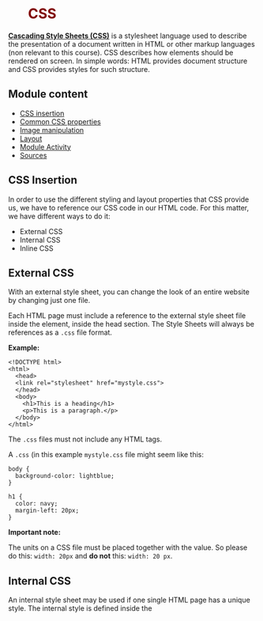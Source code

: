 # CSS

[**Cascading Style Sheets (CSS)**](https://developer.mozilla.org/en-US/docs/Web/CSS) is a stylesheet language used to describe the presentation of a document written in HTML or other markup languages (non relevant to this course). CSS describes how elements should be rendered on screen. In simple words: HTML provides document structure and CSS provides styles for such structure.

## Module content

- [CSS insertion](https://github.com/JMRMEDEV/frontend-course/blob/master/lesson-2/README.md#css-insertion)
- [Common CSS properties](https://github.com/JMRMEDEV/frontend-course/blob/master/lesson-2/README.md#common-css-properties)
- [Image manipulation](https://github.com/JMRMEDEV/frontend-course/blob/master/lesson-2/README.md#image-manipulation)
- [Layout](https://github.com/JMRMEDEV/frontend-course/blob/master/lesson-2/README.md#layout)
- [Module Activity](https://github.com/JMRMEDEV/frontend-course/blob/master/lesson-2/README.md#module-activity)
- [Sources](https://github.com/JMRMEDEV/frontend-course/blob/master/lesson-2/README.md#sources)

## CSS Insertion

In order to use the different styling and layout properties that CSS provide us, we have to reference our CSS code in our HTML code. For this matter, we have different ways to do it:

- External CSS
- Internal CSS
- Inline CSS

## External CSS

With an external style sheet, you can change the look of an entire website by changing just one file.

Each HTML page must include a reference to the external style sheet file inside the <link> element, inside the head section. The Style Sheets will always be references as a `.css` file format.

**Example:**

```
<!DOCTYPE html>
<html>
  <head>
  <link rel="stylesheet" href="mystyle.css">
  </head>
  <body>
    <h1>This is a heading</h1>
    <p>This is a paragraph.</p>
  </body>
</html>
```

The `.css` files must not include any HTML tags.

A `.css` (in this example `mystyle.css` file might seem like this:

```
body {
  background-color: lightblue;
}

h1 {
  color: navy;
  margin-left: 20px;
}
```

**Important note:**

The units on a CSS file must be placed together with the value. So please do this: `width: 20px` and **do not** this: `width: 20 px`.

## Internal CSS

An internal style sheet may be used if one single HTML page has a unique style. The internal style is defined inside the <style> element, inside the head section.

**Example:**

```
<!DOCTYPE html>
  <html>
  <head>
  <style>
  body {
    background-color: linen;
  }

  h1 {
    color: maroon;
    margin-left: 40px;
  }
  </style>
  </head>
  <body>
    <h1>This is a heading</h1>
    <p>This is a paragraph.</p>
  </body>
</html>
```

## Inline CSS

A case that we already know, based on our previous examples. An inline style may be used to apply a unique style for a single element. To use inline styles, add the style attribute to the relevant element. The style attribute can contain any CSS property.

**Example:**

```
<!DOCTYPE html>
<html>
<body>
  <h1 style="color:blue;p-align:center;">This is a heading</h1>
  <p style="color:red;">This is a paragraph.</p>
</body>
</html>
```

**Note:** An inline style loses many of the advantages of a style sheet (by mixing content with presentation). Use this method sparingly.
  
**Another note:** Please notice that when using **multiple CSS properties**, this are separated using `;` symbol.
  
## Common CSS Properties
  
When dealing with daily frontend tasks, is very likely to face the following type of properties with CSS:

1. [`background-color`](https://github.com/JMRMEDEV/frontend-course/blob/master/lesson-2/README.md#background-color)
2. [`color`](https://github.com/JMRMEDEV/frontend-course/blob/master/lesson-2/README.md#color)
3. [`width`](https://github.com/JMRMEDEV/frontend-course/blob/master/lesson-2/README.md#width)
4. [`height`](https://github.com/JMRMEDEV/frontend-course/blob/master/lesson-2/README.md#height)
5. [`border-radius`](https://github.com/JMRMEDEV/frontend-course/blob/master/lesson-2/README.md#border-radius)
6. [`border-style`](https://github.com/JMRMEDEV/frontend-course/blob/master/lesson-2/README.md#border-style)
7. [`border-width`](https://github.com/JMRMEDEV/frontend-course/blob/master/lesson-2/README.md#border-width)
8. [`border-color`](https://github.com/JMRMEDEV/frontend-course/blob/master/lesson-2/README.md#border-color)
9. [`text-decoration-line`](https://github.com/JMRMEDEV/frontend-course/blob/master/lesson-2/README.md#text-decoration-line)
10. [`font-size`](https://github.com/JMRMEDEV/frontend-course/blob/master/lesson-2/README.md#font-size)
11. [`text-align`](https://github.com/JMRMEDEV/frontend-course/blob/master/lesson-2/README.md#text-align)
12. [`font-style`](https://github.com/JMRMEDEV/frontend-course/blob/master/lesson-2/README.md#font-style)
13. [`font-weight`](https://github.com/JMRMEDEV/frontend-course/blob/master/lesson-2/README.md#font-weight)
  
### background-color
  
As the name suggests, allow us to change the color of an element's background.
  
The CSS colors can be specified in different manners:
  
1. RGB: `rgb(255, 99, 71)`
2. Strings: `white`
3. HEX: `#ff6347`
4. HSL: `hsl(9, 100%, 64%)`
  
**Tip:** Google color picker.
  
**Example:**
  
```
<div style="background-color: red">
  <p>Some cool p</p>
</div>  
```
  
![image](https://user-images.githubusercontent.com/58167190/180062050-f7697bb2-1acc-4973-9172-f94d943ea22f.png)
  
### color
  
Allow us to change the "front" color of an element. Mostly used for ps, icons and more.
  
**Example:**
  
```
<div style="color: #248f03">
  <p style="color: white">Hello there!</p>
</div>  
```
  
![image](https://user-images.githubusercontent.com/58167190/180062497-098144dd-c216-4d44-b692-8c98e2fe0dda.png)
  
### width
  
Self explanatory. Please notice that the **units** can be `px`, `rem`, `%` and more. Look at the references for more info about this.
  
**Example:**
  
```
<div style="background-color: green; width: 400px;">
  <p style="color: rgb(255, 255, 255);">Hello there!</p>
</div>
<div style="background-color: red; width: 200px;">
  <p style="color: rgb(255, 255, 255);">Hello there!</p>
</div> 
```
  
![image](https://user-images.githubusercontent.com/58167190/180063034-089879fd-367e-442f-9f2a-bf124ed28410.png)
  
### height
  
Self explanatory.
  
**Example:**
  
```
<div style="background-color: green; height: 400px;">
  <p style="color: rgb(255, 255, 255);">Hello there!</p>
</div>
<div style="background-color: red; height: 200px;">
  <p style="color: rgb(255, 255, 255);">Hello there!</p>
</div> 
```
  
![image](https://user-images.githubusercontent.com/58167190/180063305-fe09dc89-4d33-4255-a628-d83461a6c4ea.png)
  
### border-radius
  
This property indicates how rounded do we want our element.
  
**Example:**
  
```
<div style="background-color: green; height: 50px; border-radius: 10px;">
  <p style="color: rgb(255, 255, 255);">Hello there!</p>
</div>
```
  
![image](https://user-images.githubusercontent.com/58167190/180064041-29fec313-0924-4d11-9bca-5c0b8ed4bff9.png)
  
### border-style
  
This element indicates how do we want to show the border line in case wanted. Must go with [`border-width`]() property. Some possible values for the property are `dotted`, `dashed` and `solid`.
  
**Example:**
  
```
<div
  style="
    background-color: green;
    height: 50px;
    border-radius: 10px;
    border-style: solid;
    border-width: 5px;
  "
>
  <p style="color: rgb(255, 255, 255);">Hello there!</p>
</div>  
```
  
![image](https://user-images.githubusercontent.com/58167190/180064413-a5f7bfdd-682d-4515-96a6-e6f079844460.png)
  
### border-width
  
This property describes how wide do we want our borders.
  
**Example:**
  
```
<div
  style="
    background-color: green;
    height: 50px;
    border-radius: 10px;
    border-style: solid;
    border-width: 5px;
  "
>
  <p style="color: rgb(255, 255, 255);">Hello there!</p>
</div>  
```
  
![image](https://user-images.githubusercontent.com/58167190/180064413-a5f7bfdd-682d-4515-96a6-e6f079844460.png)
  
### border-color
  
This property allow us to set a color to the border. Must be used with `border-width` property.
  
**Example:**
  
```
<div
  style="
    background-color: green;
    height: 50px;
    border-radius: 10px;
    border-style: solid;
    border-width: 5px;
    border-color: red;
  "
>
  <p style="color: rgb(255, 255, 255);">Hello there!</p>
</div>  
```
  
![image](https://user-images.githubusercontent.com/58167190/180064981-0fc6caa6-2e59-403c-9a60-56f4962bf1c0.png)
  
### text-decoration-line
  
This property allow us to set different styles to a determined p. Some possible values are `underline`, `line-through`, `overline`, etc.
  
**Example:**
  
```  
<div>
  <p style="text-decoration: underline;">Hello there!</p>
  <p style="text-decoration: line-through;">Hello there!</p>
</div>
```
  
![image](https://user-images.githubusercontent.com/58167190/180065461-620fb24f-0448-4dfa-aec5-00377fb0242a.png)

### font-size
  
Self explanatory.
  
**Example:**
  
```
<div>
  <p style="font-size: 10px;">Size1</p>
  <p style="font-size: 15px;">Size2</p>
  <p style="font-size: 20px;">Size3</p>
</div>  
```
  
![image](https://user-images.githubusercontent.com/58167190/180065760-791067f4-6c8f-4111-b896-2133ef0f9006.png)
  
### text-align

This property allow us to distribute the p the way we want. Possible values `center`, `left` and `right`.
  
**Example:**
  
```
<div>
  <p style="text-align: left;">
    Lorem ipsum dolor sit amet, consectetur adipiscing elit, sed do eiusmod
    tempor incididunt ut labore et dolore magna aliqua. Ut enim ad minim
    veniam, quis nostrud exercitation ullamco laboris nisi ut aliquip ex ea
    commodo consequat. Duis aute irure dolor in reprehenderit in voluptate
    velit esse cillum dolore eu fugiat nulla pariatur. Excepteur sint
    occaecat cupidatat non proident, sunt in culpa qui officia deserunt
    mollit anim id est laborum.
  </p>
  <p style="text-align: center;">
    Lorem ipsum dolor sit amet, consectetur adipiscing elit, sed do eiusmod
    tempor incididunt ut labore et dolore magna aliqua. Ut enim ad minim
    veniam, quis nostrud exercitation ullamco laboris nisi ut aliquip ex ea
    commodo consequat. Duis aute irure dolor in reprehenderit in voluptate
    velit esse cillum dolore eu fugiat nulla pariatur. Excepteur sint
    occaecat cupidatat non proident, sunt in culpa qui officia deserunt
    mollit anim id est laborum.
  </p>
  <p style="text-align: right;">
    Lorem ipsum dolor sit amet, consectetur adipiscing elit, sed do eiusmod
    tempor incididunt ut labore et dolore magna aliqua. Ut enim ad minim
    veniam, quis nostrud exercitation ullamco laboris nisi ut aliquip ex ea
    commodo consequat. Duis aute irure dolor in reprehenderit in voluptate
    velit esse cillum dolore eu fugiat nulla pariatur. Excepteur sint
    occaecat cupidatat non proident, sunt in culpa qui officia deserunt
    mollit anim id est laborum.
  </p>
</div>
```
  
![image](https://user-images.githubusercontent.com/58167190/180066342-fb6244a1-ebe6-4982-9626-5fb667108500.png)
  
### font-style
  
This property allow us to change the style of a p, possible values are `normal`, `italic`, `oblique`.
  
**Example:**
  
```
<div>
  <p style="font-style: normal;">test1</p>
  <p style="font-style: italic;">test2</p>
  <p style="font-style: oblique;">test3</p>
</div>
```
  
![image](https://user-images.githubusercontent.com/58167190/180066833-8b0b53e6-4804-4797-b60d-c0d4832fc490.png)
  
### font-weight
  
This property let us choose how **bold** do we want our ps.
  
**Example:**
  
```
<div>
  <p style="font-weight: bold;">test1</p>
  <p style="font-weight: regular;">test2</p>
  <p style="font-weight: bolder;">test3</p>
</div>
```
  
![image](https://user-images.githubusercontent.com/58167190/180067325-5f344b5b-ac31-461e-a2d1-28c0f1d6be9d.png)
  
## Image manipulation
  
The images rendered through HTML might require some adjustments in order to have the desired look and feel. While many `style` properties can be used in the `<img>` tag, there are some others that are specific for this tag. The most relevant: `object-fit` with `fill`, `contain` and `cover` values.
  
1. `fill`
  
![image](https://user-images.githubusercontent.com/58167190/180069520-9a07a696-9ac7-4f0d-9e12-a782f29f7e55.png)

2. `contain`
  
![image](https://user-images.githubusercontent.com/58167190/180069564-77fa782f-c573-4220-92a5-9a6635b4620d.png)

3. `cover`
  
![image](https://user-images.githubusercontent.com/58167190/180069620-4d8f78c2-af5c-4f90-9b9b-b421815b4ff0.png)
  
## Layout
  
Layout refers to the order and structure used for displaying the different present elements. It does not make sense to have all the elements together. It usually even in our notes that we take from classes, we structure our information in a manner that can keep calling our attention.
  
In CSS layout, we will find how to distribute the size of different graphic elements in an elegant manner. For such matter, we might use either `flexbox` or `grid` systems. We will review some of the most common layout CSS properties:
  
1. [`display`](https://github.com/JMRMEDEV/frontend-course/blob/master/lesson-2/README.md#display)
2. [`flex`](https://github.com/JMRMEDEV/frontend-course/blob/master/lesson-2/README.md#flex-direction)
3. [`flex-direction`](https://github.com/JMRMEDEV/frontend-course/blob/master/lesson-2/README.md#justify-content)
4. [`justify-content`](https://github.com/JMRMEDEV/frontend-course/blob/master/lesson-2/README.md#align-items)
5. [`align-items`](https://github.com/JMRMEDEV/frontend-course/blob/master/lesson-2/README.md#align-items)
6. [`margin`](https://github.com/JMRMEDEV/frontend-course/blob/master/lesson-2/README.md#margin)
7. [`padding`](https://github.com/JMRMEDEV/frontend-course/blob/master/lesson-2/README.md#padding)

### display

This CSS property as it is may have different use-cases. But for our purposes we will only focus on the most relevant layout values: `flex` and `grid`. This property tells the container how should display its children. In this course, we will not study `grid` deeply.

**Examples:**

```
<div style="display: flex; background-color: yellow; height: 200px;">
  <div style="background-color: red;">
    <p>Hello there</p>
  </div>
  <div style="background-color: blue;">
    <p>Hello there</p>
  </div>
  <div style="background-color: pink;">
    <p>Hello there</p>
  </div>
</div>
```

![image](https://user-images.githubusercontent.com/58167190/180071615-900677bb-c2c0-4422-9fab-345e2639a2b5.png)

```
<!DOCTYPE html>
<html lang="en">
  <head>
    <meta charset="UTF-8" />
    <meta name="viewport" content="width=device-width, initial-scale=1.0" />
    <meta http-equiv="X-UA-Compatible" content="ie=edge" />
    <title>Static Template</title>
    <style>
      .grid-container {
        display: grid;
        grid-template-columns: auto auto auto;
        background-color: #2196f3;
        padding: 10px;
      }
      .grid-item {
        background-color: rgba(255, 255, 255, 0.8);
        border: 1px solid rgba(0, 0, 0, 0.8);
        padding: 20px;
        font-size: 30px;
        p-align: center;
      }
    </style>
  </head>
  <body>
    <div class="grid-container">
      <div class="grid-item">1</div>
      <div class="grid-item">2</div>
      <div class="grid-item">3</div>
      <div class="grid-item">4</div>
      <div class="grid-item">5</div>
      <div class="grid-item">6</div>
      <div class="grid-item">7</div>
      <div class="grid-item">8</div>
      <div class="grid-item">9</div>
    </div>
  </body>
</html>
```

![image](https://user-images.githubusercontent.com/58167190/180072195-781c5638-b565-4ed8-bcf4-fdda5185ecb0.png)

### flex

This property tell us how much proportion will take the child of a `flex` container. The value (number) set in the flex property, will divide the total space of the container into fractions of the container. For example, if we set three items with `flex: 1`, the space will be divided into three parts and each child will take one of those three parts.

**Example:**

```
<div style="display: flex; background-color: yellow; height: 200px;">
  <div style="background-color: red; flex: 1;">
    <p>Hello there</p>
  </div>
  <div style="background-color: blue; flex: 1;">
    <p>Hello there</p>
  </div>
  <div style="background-color: pink; flex: 1;">
    <p>Hello there</p>
  </div>
</div>
```

![image](https://user-images.githubusercontent.com/58167190/180072769-9697efcc-f869-421e-9580-dfbf47718d92.png)

But... What would happen if we set a `flex: 2` to one of those inner `div`s? Well, now the parent space would be **`4`**: flex `1` + flex `1` + flex `2` = `4` flexes. An the item with `flex: 2` will take `2/4` of the total flex-space:

```
<div style="background-color: red; flex: 2;">
  <p>Hello there</p>
</div>
<div style="background-color: blue; flex: 1;">
  <p>Hello there</p>
</div>
<div style="background-color: pink; flex: 1;">
  <p>Hello there</p>
</div>
```

![image](https://user-images.githubusercontent.com/58167190/180073200-5df1d1f3-1703-4369-a3c3-07bf2376d0b7.png)

What about if we set each `flex` property to `2`? Now we would end with flex `2` + flex `2` + flex `2` = `6` flexes. But as we are taking `2` flex for each element, at the end, we would end with practically the same as setting `flex` to `1`.

```
<div style="display: flex; background-color: yellow; height: 200px;">
  <div style="background-color: red; flex: 2;">
    <p>Hello there</p>
  </div>
  <div style="background-color: blue; flex: 2;">
    <p>Hello there</p>
  </div>
  <div style="background-color: pink; flex: 2;">
    <p>Hello there</p>
  </div>
</div>
```

![image](https://user-images.githubusercontent.com/58167190/180073692-eb00b280-6959-44f6-8799-b5de4ef9e0bb.png)

### flex-direction
  
This property allow us to change the direction of the flex children items. Can be `row`, `column` and their reverse variants `row-reverse` and `column-reverse`.
  
**Example:**
  
```
<div
  style="
    display: flex;
    background-color: yellow;
    height: 200px;
    flex-direction: column;
  "
>
  <div style="background-color: red; flex: 2;">
    <p>Hello there</p>
  </div>
  <div style="background-color: blue; flex: 2;">
    <p>Hello there</p>
  </div>
  <div style="background-color: pink; flex: 2;">
    <p>Hello there</p>
  </div>
</div>  
```
 
![image](https://user-images.githubusercontent.com/58167190/180074467-ebeb5e7b-a903-4c66-98d6-e6f38ca2ac84.png)
  
```
<div
  style="
    display: flex;
    background-color: yellow;
    height: 200px;
    flex-direction: row-reverse;
  "
>
  <div style="background-color: red; flex: 2;">
    <p>Hello there</p>
  </div>
  <div style="background-color: blue; flex: 2;">
    <p>Hello there</p>
  </div>
  <div style="background-color: pink; flex: 2;">
    <p>Hello there</p>
  </div>
</div>
```
  
![image](https://user-images.githubusercontent.com/58167190/180074652-5af37794-87c5-484c-b772-e8bba4389d55.png)
  
### justify-content
  
Let us justify `x-axis` the content of the `flex-container`. Accepts `center`, `flex-start`, `flex-end` and more.
  
```
<div
  style="
    display: flex;
    background-color: yellow;
    height: 200px;
    justify-content: center;
  "
>
  <div style="background-color: red;">
    <p>Hello there</p>
  </div>
  <div style="background-color: blue;">
    <p>Hello there</p>
  </div>
  <div style="background-color: pink;">
    <p>Hello there</p>
  </div>
</div>  
```
  
![image](https://user-images.githubusercontent.com/58167190/180075601-a4fe30a3-bd8d-4b02-907f-f62c840186bc.png)

```
<div
  style="
    display: flex;
    background-color: yellow;
    height: 200px;
    justify-content: flex-end;
  "
>
  <div style="background-color: red;">
    <p>Hello there</p>
  </div>
  <div style="background-color: blue;">
    <p>Hello there</p>
  </div>
  <div style="background-color: pink;">
    <p>Hello there</p>
  </div>
</div>  
```
  
![image](https://user-images.githubusercontent.com/58167190/180075737-2ea7289b-ea94-4628-a1f5-f23b5963f6e3.png)
  
### align-items
  
Let us align the `flex` items in the `y-axis`. Accepts `center`, `flex-start`, `flex-end` and more.
  
```
<div
  style="
    display: flex;
    background-color: yellow;
    height: 200px;
    align-items: flex-end;
  "
>
  <div style="background-color: red;">
    <p>Hello there</p>
  </div>
  <div style="background-color: blue;">
    <p>Hello there</p>
  </div>
  <div style="background-color: pink;">
    <p>Hello there</p>
  </div>
</div>  
```
  
![image](https://user-images.githubusercontent.com/58167190/180076134-13874462-fc3b-4ef9-a7af-5d02c149cb04.png)

```
<div
  style="
    display: flex;
    background-color: yellow;
    height: 200px;
    align-items: center;
  "
>
  <div style="background-color: red;">
    <p>Hello there</p>
  </div>
  <div style="background-color: blue;">
    <p>Hello there</p>
  </div>
  <div style="background-color: pink;">
    <p>Hello there</p>
  </div>
</div>
```
  
![image](https://user-images.githubusercontent.com/58167190/180076306-e2f3e4b6-c3d9-483b-b54e-d7561f074736.png)
  
### margin
  
This property let us set a margin (space into the given direction) to an element. It can be on the `right`, `left`, `top` and `bottom`.
  
**Example:**
  
```
<div
  style="
    display: flex;
    background-color: yellow;
    height: 200px;
    align-items: center;
  "
>
  <div style="background-color: red; margin-top: 40px;">
    <p>Hello there</p>
  </div>
  <div style="background-color: blue; margin-bottom: 50px;">
    <p>Hello there</p>
  </div>
  <div style="background-color: pink; margin-left: 20px;">
    <p>Hello there</p>
  </div>
</div>
```
  
![image](https://user-images.githubusercontent.com/58167190/180077445-1e775202-150a-4f29-a9fb-efec50f83593.png)
  
### padding

This property let us assign a padding (a space that the item itself will take as extra) to an item.
  
**Example:**
  
```
<div
  style="
    display: flex;
    background-color: yellow;
    height: 200px;
    align-items: center;
  "
>
  <div style="background-color: red; padding-top: 40px;">
    <p>Hello there</p>
  </div>
  <div style="background-color: blue; padding-bottom: 50px;">
    <p>Hello there</p>
  </div>
  <div style="background-color: pink; padding-left: 20px;">
    <p>Hello there</p>
  </div>
</div>  
```
  
![image](https://user-images.githubusercontent.com/58167190/180077736-de792e03-c8bc-425a-a9fa-f382c956bcb3.png)
  
## Module Activity
  
By using all that we have learnt in this lesson, we will recreate the follwing calculator:
  
![image](https://user-images.githubusercontent.com/58167190/180083707-c21852c2-a319-43c6-b4e3-2a069ddfa5b5.png)

**Notes:** Inline styling is accepted, but if is achieved through this, the activity will have to be redone with external CSS.

## Sources

- [**Mozilla**](https://developer.mozilla.org/en-US/docs/Web/CSS)
- [**W3Schools**](https://www.w3schools.com/css/default.asp)
